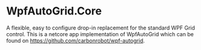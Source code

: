 # WpfAutoGrid.Core
A flexible, easy to configure drop-in replacement for the standard WPF Grid control. This is a netcore app implementation of WpfAutoGrid which can be found on https://github.com/carbonrobot/wpf-autogrid.